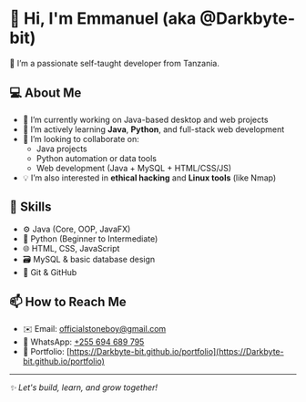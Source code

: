 # 👋 Hi, I'm Emmanuel (aka @Darkbyte-bit)

🎯 I’m a passionate self-taught developer from Tanzania.

## 💻 About Me
- 🔭 I’m currently working on Java-based desktop and web projects
- 🌱 I’m actively learning **Java**, **Python**, and full-stack web development
- 🤝 I’m looking to collaborate on:
  - Java projects
  - Python automation or data tools
  - Web development (Java + MySQL + HTML/CSS/JS)
- 💡 I’m also interested in **ethical hacking** and **Linux tools** (like Nmap)

## 🧠 Skills
- ⚙️ Java (Core, OOP, JavaFX)
- 🐍 Python (Beginner to Intermediate)
- 🌐 HTML, CSS, JavaScript
- 🗃️ MySQL & basic database design
- 🧪 Git & GitHub

## 📫 How to Reach Me
- ✉️ Email: officialstoneboy@gmail.com
- 💬 WhatsApp: [+255 694 689 795](https://wa.me/qr/EDWZOOXW7P6PD1 )
- 🔗 Portfolio: [https://Darkbyte-bit.github.io/portfolio](https://Darkbyte-bit.github.io/portfolio)

---

_✨ Let's build, learn, and grow together!_
